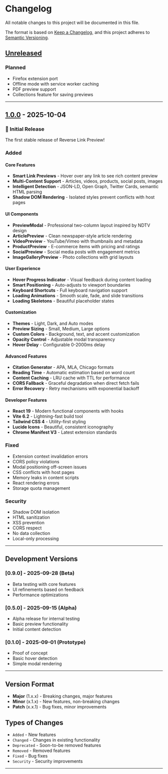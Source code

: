 # Changelog

All notable changes to this project will be documented in this file.

The format is based on [Keep a Changelog](https://keepachangelog.com/en/1.0.0/),
and this project adheres to [Semantic Versioning](https://semver.org/spec/v2.0.0.html).

## [Unreleased]

### Planned
- Firefox extension port
- Offline mode with service worker caching
- PDF preview support
- Collections feature for saving previews

---

## [1.0.0] - 2025-10-04

### 🎉 Initial Release

The first stable release of Reverse Link Preview!

### Added

#### Core Features
- **Smart Link Previews** - Hover over any link to see rich content preview
- **Multi-Content Support** - Articles, videos, products, social posts, images
- **Intelligent Detection** - JSON-LD, Open Graph, Twitter Cards, semantic HTML parsing
- **Shadow DOM Rendering** - Isolated styles prevent conflicts with host pages

#### UI Components
- **PreviewModal** - Professional two-column layout inspired by NDTV design
- **ArticlePreview** - Clean newspaper-style article rendering
- **VideoPreview** - YouTube/Vimeo with thumbnails and metadata
- **ProductPreview** - E-commerce items with pricing and ratings
- **SocialPreview** - Social media posts with engagement metrics
- **ImageGalleryPreview** - Photo collections with grid layouts

#### User Experience
- **Hover Progress Indicator** - Visual feedback during content loading
- **Smart Positioning** - Auto-adjusts to viewport boundaries
- **Keyboard Shortcuts** - Full keyboard navigation support
- **Loading Animations** - Smooth scale, fade, and slide transitions
- **Loading Skeletons** - Beautiful placeholder states

#### Customization
- **Themes** - Light, Dark, and Auto modes
- **Preview Sizing** - Small, Medium, Large options
- **Custom Colors** - Background, text, and accent customization
- **Opacity Control** - Adjustable modal transparency
- **Hover Delay** - Configurable 0-2000ms delay

#### Advanced Features
- **Citation Generator** - APA, MLA, Chicago formats
- **Reading Time** - Automatic estimation based on word count
- **Content Caching** - LRU cache with TTL for performance
- **CORS Fallback** - Graceful degradation when direct fetch fails
- **Error Recovery** - Retry mechanisms with exponential backoff

#### Developer Features
- **React 19** - Modern functional components with hooks
- **Vite 6.2** - Lightning-fast build tool
- **Tailwind CSS 4** - Utility-first styling
- **Lucide Icons** - Beautiful, consistent iconography
- **Chrome Manifest V3** - Latest extension standards

### Fixed
- Extension context invalidation errors
- CORS policy violations
- Modal positioning off-screen issues
- CSS conflicts with host pages
- Memory leaks in content scripts
- React rendering errors
- Storage quota management

### Security
- Shadow DOM isolation
- HTML sanitization
- XSS prevention
- CORS respect
- No data collection
- Local-only processing

---

## Development Versions

### [0.9.0] - 2025-09-28 (Beta)
- Beta testing with core features
- UI refinements based on feedback
- Performance optimizations

### [0.5.0] - 2025-09-15 (Alpha)
- Alpha release for internal testing
- Basic preview functionality
- Initial content detection

### [0.1.0] - 2025-09-01 (Prototype)
- Proof of concept
- Basic hover detection
- Simple modal rendering

---

## Version Format

- **Major** (1.x.x) - Breaking changes, major features
- **Minor** (x.1.x) - New features, non-breaking changes
- **Patch** (x.x.1) - Bug fixes, minor improvements

## Types of Changes

- `Added` - New features
- `Changed` - Changes in existing functionality
- `Deprecated` - Soon-to-be removed features
- `Removed` - Removed features
- `Fixed` - Bug fixes
- `Security` - Security improvements

---

[Unreleased]: https://github.com/yourusername/reverse-link-preview/compare/v1.0.0...HEAD
[1.0.0]: https://github.com/yourusername/reverse-link-preview/releases/tag/v1.0.0
